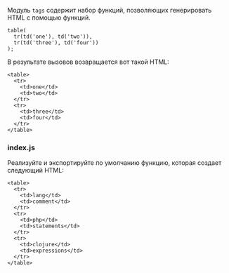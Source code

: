 Модуль `tags` содержит набор функций, позволяющих генерировать HTML с помощью функций.

```
table(
  tr(td('one'), td('two')),
  tr(td('three'), td('four'))
);

```

В результате вызовов возвращается вот такой HTML:

```
<table>
  <tr>
    <td>one</td>
    <td>two</td>
  </tr>
  <tr>
    <td>three</td>
    <td>four</td>
  </tr>
</table>

```

### index.js

Реализуйте и экспортируйте по умолчанию функцию, которая создает следующий HTML:

```
<table>
  <tr>
    <td>lang</td>
    <td>comment</td>
  </tr>
  <tr>
    <td>php</td>
    <td>statements</td>
  </tr>
  <tr>
    <td>clojure</td>
    <td>expressions</td>
  </tr>
</table>
```